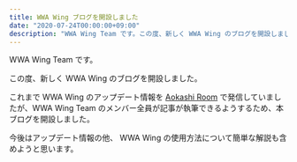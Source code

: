 ```yaml
---
title: WWA Wing ブログを開設しました
date: "2020-07-24T00:00:00+09:00"
description: "WWA Wing Team です。この度、新しく WWA Wing のブログを開設しました。"
---
```


WWA Wing Team です。

この度、新しく WWA Wing のブログを開設しました。

これまで WWA Wing のアップデート情報を [Aokashi Room](https://aokashi.hatenablog.jp) で発信していましたが、WWA Wing Team のメンバー全員が記事が執筆できるようするため、本ブログを開設しました。

今後はアップデート情報の他、 WWA Wing の使用方法について簡単な解説も含めようと思います。
